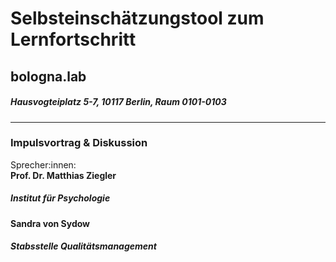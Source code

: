 # Selbsteinschätzungstool zum Lernfortschritt  
## bologna.lab  
##### Hausvogteiplatz 5-7, 10117 Berlin, Raum 0101-0103
---
### Impulsvortrag & Diskussion
Sprecher:innen: \
**Prof. Dr. Matthias Ziegler**  
##### Institut für Psychologie 
**Sandra von Sydow**  
##### Stabsstelle Qualitätsmanagement   
